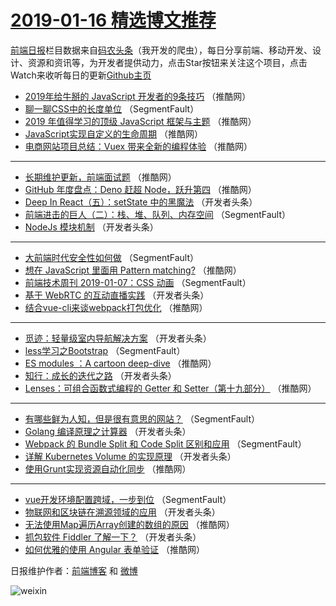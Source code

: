 # [2019-01-16 精选博文推荐](http://hao.caibaojian.com/date/2019/01/16)

[前端日报](http://caibaojian.com/c/news)栏目数据来自[码农头条](http://hao.caibaojian.com/)（我开发的爬虫），每日分享前端、移动开发、设计、资源和资讯等，为开发者提供动力，点击Star按钮来关注这个项目，点击Watch来收听每日的更新[Github主页](https://github.com/kujian/frontendDaily)
* [2019年给牛掰的 JavaScript 开发者的9条技巧](http://hao.caibaojian.com/97989.html) （推酷网）
* [聊一聊CSS中的长度单位](http://hao.caibaojian.com/97948.html) （SegmentFault）
* [2019 年值得学习的顶级 JavaScript 框架与主题](http://hao.caibaojian.com/97993.html) （推酷网）
* [JavaScript实现自定义的生命周期](http://hao.caibaojian.com/97998.html) （推酷网）
* [电商网站项目总结：Vuex 带来全新的编程体验](http://hao.caibaojian.com/97990.html) （推酷网）

***
* [长期维护更新，前端面试题](http://hao.caibaojian.com/97992.html) （推酷网）
* [GitHub 年度盘点：Deno 赶超 Node，跃升第四](http://hao.caibaojian.com/97994.html) （推酷网）
* [Deep In React（五）：setState 中的黑魔法](http://hao.caibaojian.com/97969.html) （开发者头条）
* [前端进击的巨人（二）：栈、堆、队列、内存空间](http://hao.caibaojian.com/97938.html) （SegmentFault）
* [NodeJs 模块机制](http://hao.caibaojian.com/97965.html) （开发者头条）

***
* [大前端时代安全性如何做](http://hao.caibaojian.com/97934.html) （SegmentFault）
* [想在 JavaScript 里面用 Pattern matching?](http://hao.caibaojian.com/97985.html) （推酷网）
* [前端技术周刊 2019-01-07：CSS 动画](http://hao.caibaojian.com/97947.html) （SegmentFault）
* [基于 WebRTC 的互动直播实践](http://hao.caibaojian.com/97970.html) （开发者头条）
* [结合vue-cli来谈webpack打包优化](http://hao.caibaojian.com/97988.html) （推酷网）

***
* [觅迹：轻量级室内导航解决方案](http://hao.caibaojian.com/97966.html) （开发者头条）
* [less学习之Bootstrap](http://hao.caibaojian.com/97945.html) （SegmentFault）
* [ES modules ：A cartoon deep-dive](http://hao.caibaojian.com/97984.html) （推酷网）
* [知行：成长的迭代之路](http://hao.caibaojian.com/97956.html) （开发者头条）
* [Lenses：可组合函数式编程的 Getter 和 Setter（第十九部分）](http://hao.caibaojian.com/97995.html) （推酷网）

***
* [有哪些鲜为人知，但是很有意思的网站？](http://hao.caibaojian.com/97935.html) （SegmentFault）
* [Golang 编译原理之计算器](http://hao.caibaojian.com/97967.html) （开发者头条）
* [Webpack 的 Bundle Split 和 Code Split 区别和应用](http://hao.caibaojian.com/97946.html) （SegmentFault）
* [详解 Kubernetes Volume 的实现原理](http://hao.caibaojian.com/97957.html) （开发者头条）
* [使用Grunt实现资源自动化同步](http://hao.caibaojian.com/97996.html) （推酷网）

***
* [vue开发环境配置跨域，一步到位](http://hao.caibaojian.com/97936.html) （SegmentFault）
* [物联网和区块链在溯源领域的应用](http://hao.caibaojian.com/97968.html) （开发者头条）
* [无法使用Map遍历Array创建的数组的原因](http://hao.caibaojian.com/97986.html) （推酷网）
* [抓包软件 Fiddler 了解一下？](http://hao.caibaojian.com/97958.html) （开发者头条）
* [如何优雅的使用 Angular 表单验证](http://hao.caibaojian.com/97997.html) （推酷网）

日报维护作者：[前端博客](http://caibaojian.com/) 和 [微博](http://caibaojian.com/go/weibo)

![weixin](https://user-images.githubusercontent.com/3055447/38468989-651132ac-3b80-11e8-8e6b-15122322a9d7.png)